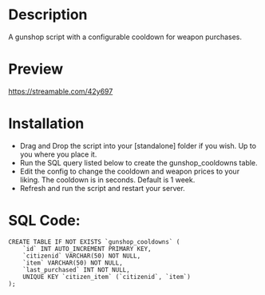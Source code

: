 # Description
A gunshop script with a configurable cooldown for weapon purchases.

# Preview
https://streamable.com/42y697

# Installation
- Drag and Drop the script into your [standalone] folder if you wish.  Up to you where you place it.
- Run the SQL query listed below to create the gunshop_cooldowns table.
- Edit the config to change the cooldown and weapon prices to your liking.  The cooldown is in seconds.  Default is 1 week.
- Refresh and run the script and restart your server.

# SQL Code:
```
CREATE TABLE IF NOT EXISTS `gunshop_cooldowns` (
    `id` INT AUTO_INCREMENT PRIMARY KEY,
    `citizenid` VARCHAR(50) NOT NULL,
    `item` VARCHAR(50) NOT NULL,
    `last_purchased` INT NOT NULL,
    UNIQUE KEY `citizen_item` (`citizenid`, `item`)
);
```
